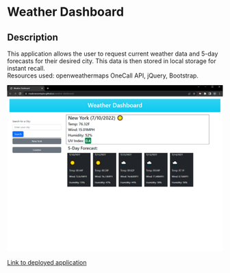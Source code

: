 # Weather Dashboard

## Description

This application allows the user to request current weather data and 5-day forecasts for their desired city. This data is then stored in local storage for instant recall. <br>
Resources used: openweathermaps OneCall API, jQuery, Bootstrap.

![deployed application](./assets/images/screenshot.PNG)

[Link to deployed application](https://maxbransontaylor.github.io/weather-dashboard/)
